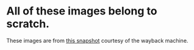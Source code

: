 # All of these images belong to scratch.
These images are from [this snapshot](https://web.archive.org/web/20210401134650/https://scratch.mit.edu/) courtesy of the wayback machine.
